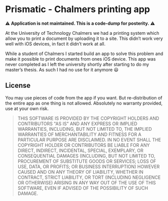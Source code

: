 # Prismatic - Chalmers printing app

:warning: **Application is not maintained. This is a code-dump for posterity.** :warning:

At the University of Technology Chalmers we had a printing system which allow you to print a document by uploading it to a site. This didn’t work very well with iOS devices, in fact it didn’t work at all.

While a student of Chalmers I started build an app to solve this problem and make it possible to print documents from ones iOS device. This app was never completed as I left the university shortly after starting to do my master’s thesis. As such I had no use for it anymore :smiley:

## License
You may use pieces of code from the app if you want. But re-distribution of the entire app as one thing is not allowed. Absolutely no warranty provided, use at your own risk.

> THIS SOFTWARE IS PROVIDED BY THE COPYRIGHT HOLDERS AND CONTRIBUTORS "AS IS" AND ANY EXPRESS OR IMPLIED WARRANTIES, INCLUDING, BUT NOT LIMITED TO, THE IMPLIED WARRANTIES OF MERCHANTABILITY AND FITNESS FOR A PARTICULAR PURPOSE ARE DISCLAIMED. IN NO EVENT SHALL THE COPYRIGHT HOLDER OR CONTRIBUTORS BE LIABLE FOR ANY DIRECT, INDIRECT, INCIDENTAL, SPECIAL, EXEMPLARY, OR CONSEQUENTIAL DAMAGES (INCLUDING, BUT NOT LIMITED TO, PROCUREMENT OF SUBSTITUTE GOODS OR SERVICES; LOSS OF USE, DATA, OR PROFITS; OR BUSINESS INTERRUPTION) HOWEVER CAUSED AND ON ANY THEORY OF LIABILITY, WHETHER IN CONTRACT, STRICT LIABILITY, OR TORT (INCLUDING NEGLIGENCE OR OTHERWISE) ARISING IN ANY WAY OUT OF THE USE OF THIS SOFTWARE, EVEN IF ADVISED OF THE POSSIBILITY OF SUCH DAMAGE.
